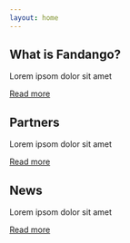 ```yaml
---
layout: home
---
```


<div class="row text-center">

<div class="col-md-4 mb-5">
  <h2>What is Fandango?</h2>
  <p>Lorem ipsom dolor sit amet</p>
  <a href="/the-project/" class="btn btn-sm btn-primary">Read more</a>
</div>

<div class="col-md-4 mb-5">
  <h2>Partners</h2>
  <p>Lorem ipsom dolor sit amet</p>
  <a href="#" class="btn btn-sm btn-primary">Read more</a>
</div>

<div class="col-md-4 mb-5">
  <h2>News</h2>
  <p>Lorem ipsom dolor sit amet</p>
  <a href="#" class="btn btn-sm btn-primary">Read more</a>
</div>

</div>